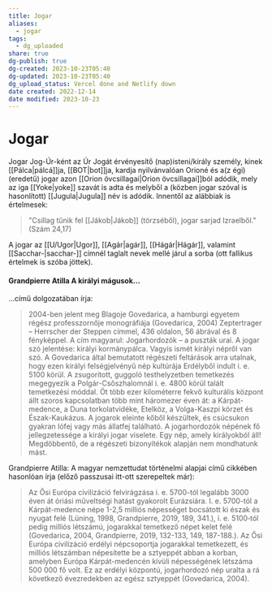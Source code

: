 ```yaml
---
title: Jogar
aliases:
  - jogar
tags:
  - dg_uploaded
share: true
dg-publish: true
dg-created: 2023-10-23T05:40
dg-updated: 2023-10-23T05:40
dg_upload_status: Vercel done and Netlify down
date created: 2022-12-14
date modified: 2023-10-23
---
```


# Jogar

Jogar Jog-Úr-ként az Úr Jogát érvényesítő (nap)isteni/király személy, kinek [[Pálca\|pálcá]]ja, [[BOT\|bot]]ja, kardja nyilvánvalóan Orioné és a(z égi) (eredetű) jogar azon [[Orion övcsillagai\|Orion övcsillagai]]ból adódik, mely az iga [[Yoke\|yoke]] szavát is adta és melyből a (közben jogar szóval is hasonlított) [[Jugula\|Jugula]] név is adódik. Innentől az alábbiak is értelmesek:  
> "Csillag tűnik fel [[Jákob\|Jákob]] (törzséből), jogar sarjad Izraelből." (Szám 24,17)  

A jogar az [[U/Ugor\|Ugor]], [[Agár\|agár]], [[Hágár\|Hágár]], valamint [[Sacchar-\|sacchar-]] címnél taglalt nevek mellé járul a sorba (ott fallikus értelmek is szóba jöttek).  

#### Grandpierre Atilla A királyi mágusok...

...című dolgozatában írja:  
> 2004-ben jelent meg Blagoje Govedarica, a hamburgi egyetem régész professzornője monográfiája (Govedarica, 2004) Zeptertrager – Herrscher der Steppen címmel, 436 oldalon, 56 ábrával és 8 fényképpel. A cím magyarul: Jogarhordozók – a puszták urai. A jogar szó jelentése: királyi kormánypálca. Vagyis ismét királyi népről van szó. A Govedarica által bemutatott régészeti feltárások arra utalnak, hogy ezen királyi felségjelvényű nép kultúrája Erdélyből indult i. e. 5100 körül. A zsugorított, guggoló testhelyzetben temetkezés megegyezik a Polgár-Csőszhalomnál i. e. 4800 körül talált temetkezési móddal. Öt több ezer kilométerre fekvő kulturális központ állt szoros kapcsolatban több mint háromezer éven át: a Kárpát-medence, a Duna torkolatvidéke, Etelköz, a Volga-Kaszpi körzet és Észak-Kaukázus. A jogarok eleinte kőből készültek, és csúcsukon gyakran lófej vagy más állatfej található. A jogarhordozók népének fő jellegzetessége a királyi jogar viselete. Egy nép, amely királyokból áll! Megdöbbentő, de a régészeti bizonyítékok alapján nem mondhatunk mást.  

Grandpierre Atilla: A magyar nemzettudat történelmi alapjai című cikkében hasonlóan írja (előző passzusai itt-ott szerepeltek már):  
> Az Ősi Európa civilizáció felvirágzása i. e. 5700-tól legalább 3000 éven át óriási műveltségi hatást gyakorolt Eurázsiára. I. e. 5700-tól a Kárpát-medence népe 1-2,5 milliós népességet bocsátott ki észak és nyugat felé (Lüning, 1998, Grandpierre, 2019, 189, 341.), i. e. 5100‑tól pedig milliós létszámú, jogarakkal temetkező népet kelet felé (Govedarica, 2004, Grandpierre, 2019, 132-133, 149, 187-188.). Az Ősi Európa civilizáció erdélyi népcsoportja jogarakkal temetkezett, és milliós létszámban népesítette be a sztyeppét abban a korban, amelyben Európa Kárpát-medencén kívüli népességének létszáma 500 000 fő volt. Ez az erdélyi központú, jogarhordozó nép uralta a rá következő évezredekben az egész sztyeppét (Govedarica, 2004).  